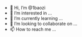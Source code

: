 - 👋 Hi, I’m @1baozi
- 👀 I’m interested in ...
- 🌱 I’m currently learning ...
- 💞️ I’m looking to collaborate on ...
- 📫 How to reach me ...

<!---
1baozi/1baozi is a ✨ special ✨ repository because its `README.md` (this file) appears on your GitHub profile.
You can click the Preview link to take a look at your changes.
--->
